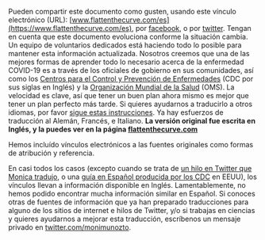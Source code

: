 Pueden compartir este documento como gusten, usando este vínculo electrónico (URL): [www.flattenthecurve.com/es](https://www.flattenthecurve.com/es), por [facebook](https://www.facebook.com/underwater.moni/posts/10105564333747488), o por [twitter](https://twitter.com/monimunozto/status/1237966694217216000). Tengan en cuenta que este documento evoluciona conforme la situación cambia. Un equipo de voluntarios dedicados está haciendo todo lo posible para mantener esta información actualizada. Nosotros creemos que una de las mejores formas de aprender todo lo necesario acerca de la enfermedad COVID-19 es a través de los oficiales de gobierno en sus comunidades, así como los [Centros para el Control y Prevención de Enfermedades](https://www.cdc.gov/coronavirus/2019-ncov/index-sp.html) (CDC por sus siglas en Inglés) y la [Organización Mundial de la Salud](https://www.who.int/es/emergencies/diseases/novel-coronavirus-2019) (OMS).  La velocidad es clave, así que tener un buen plan ahora mismo es mejor que tener un plan perfecto más tarde. Si quieres ayudarnos a traducirlo a otros idiomas, por favor [sigue estas instrucciones](https://docs.google.com/document/d/1ew_cgOGB2OvYcWq26ThS1_QVFsMQ0t_zMHYWo_ykUh0/edit). Ya hay esfuerzos de traducción al Alemán, Francés, e Italiano. **La versión original fue escrita en Inglés, y la puedes ver en la página [flattenthecurve.com](https://www.flattenthecurve.com)**

Hemos incluído vínculos electrónicos a las fuentes originales como formas de atribución y referencia.

En casi todos los casos (excepto cuando se trata de [un hilo en Twitter que Monica tradujo](https://twitter.com/monimunozto/status/1234430481703133184), o una [guía en Español producida por los CDC](https://www.cdc.gov/coronavirus/2019-ncov/downloads/sick-with-2019-nCoV-fact-sheet-sp.pdf) en EEUU), los vínculos llevan a información disponible en Inglés. Lamentablemente, no hemos podido encontrar mucha información similar en Español. Si conoces otras de fuentes de información que ya han preparado traducciones para alguno de los sitios de internet e hilos de Twitter, y/o si trabajas en ciencias y quieres ayudarnos a mejorar esta traducción, escríbenos un mensaje privado en [twitter.com/monimunozto](https://twitter.com/monimunozto).
